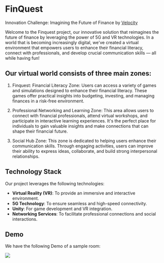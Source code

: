 # FinQuest
Innovation Challenge: Imagining the Future of Finance by [Velocity](https://velocityincubator.com/)

Welcome to the Finquest project, our innovative solution that reimagines the future of finance by leveraging the power of 5G and VR technologies. In a world that is becoming increasingly digital, we've created a virtual environment that empowers users to enhance their financial literacy, connect with professionals, and develop crucial communication skills — all while having fun!

## Our virtual world consists of three main zones:

1. Finquest: Financial Literacy Zone: Users can access a variety of games and simulations designed to enhance their financial literacy. These games offer practical insights into budgeting, investing, and managing finances in a risk-free environment.

2. Professional Networking and Learning Zone: This area allows users to connect with financial professionals, attend virtual workshops, and participate in interactive learning experiences. It's the perfect place for individuals to gain valuable insights and make connections that can shape their financial future.

3. Social Hub Zone: This zone is dedicated to helping users enhance their communication skills. Through engaging activities, users can improve their ability to express ideas, collaborate, and build strong interpersonal relationships.

## Technology Stack
Our project leverages the following technologies:

- **Virtual Reality (VR)**: To provide an immersive and interactive environment.
- **5G Technology**: To ensure seamless and high-speed connectivity.
- **Unity**: For game development and VR integration.
- **Networking Services**: To facilitate professional connections and social interactions.

## Demo
We have the following Demo of a sample room:

![](https://github.com/mrkhunt/FinQuest/blob/main/demo.gif)
